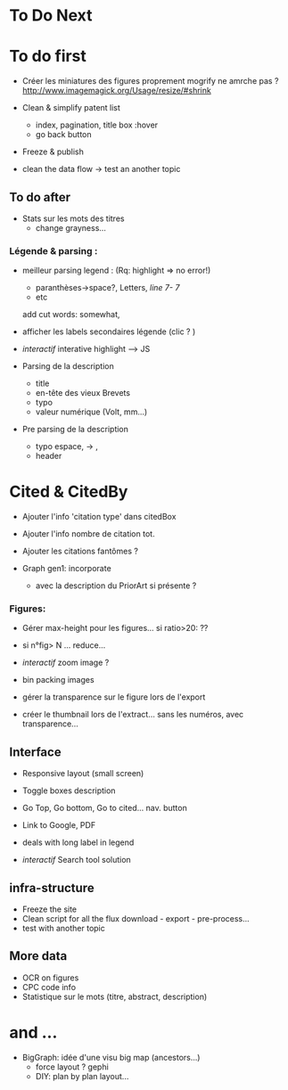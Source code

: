 # To Do Next

# To do first

* Créer les miniatures des figures  proprement
    mogrify ne amrche pas ?
http://www.imagemagick.org/Usage/resize/#shrink

* Clean & simplify patent list
    - index, pagination, title box :hover
    - go back button

* Freeze & publish

* clean the data flow
    -> test an another topic

## To do after

* Stats sur les mots des titres
    - change grayness... 

### Légende & parsing :
* meilleur parsing legend :  (Rq: highlight => no error!)
    - paranthèses->space?, Letters, *line 7- 7*
    - etc

    add cut words:
    somewhat,

* afficher les labels secondaires légende (clic ? )
* _interactif_ interative highlight  --> JS

* Parsing de la description
    - title
    - en-tête des vieux Brevets
    - typo
    - valeur numérique (Volt, mm...)

* Pre parsing de la description
    - typo espace, -> ,
    - header

# Cited & CitedBy
* Ajouter l'info 'citation type'  dans citedBox
* Ajouter l'info nombre de citation tot.
* Ajouter les citations fantômes ?


* Graph gen1: incorporate
    - avec la description du PriorArt si présente ?


### Figures:
* Gérer max-height pour les figures... si ratio>20: ??
*  si n°fig> N ... reduce...
* _interactif_ zoom image ?
* bin packing images

* gérer la transparence sur le figure lors de l'export
+ créer le thumbnail lors de l'extract... sans les numéros, avec transparence...

## Interface
* Responsive layout (small screen)
* Toggle boxes description
* Go Top, Go bottom, Go to cited... nav. button

* Link to Google, PDF

* deals with long label in legend


* _interactif_ Search tool solution

## infra-structure
* Freeze the site
* Clean script for all the flux download - export - pre-process...
* test with another topic

## More data
* OCR on figures
* CPC code info
* Statistique sur le mots (titre, abstract, description)

# and ...
* BigGraph: idée d'une visu big map (ancestors...)
    - force layout ? gephi
    - DIY: plan by plan layout...
